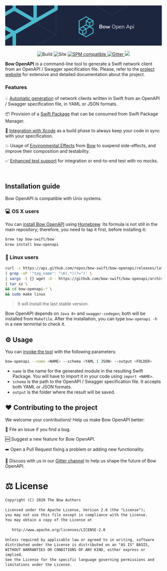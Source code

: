 ![Bow OpenAPI](assets/header-bow-openapi.png)

<p align="center">
<img src="https://github.com/bow-swift/nef/workflows/Compile and test/badge.svg" alt="Build">
<img src="https://github.com/bow-swift/nef/workflows/Deploy docs/badge.svg" alt="Site">

<a href="https://github.com/bow-swift/nef">
<img src="https://img.shields.io/badge/Dependency%20Manager-Swift%20PM-orange" alt="SPM compatible">
</a>

<a href="https://gitter.im/bowswift/bow">
<img src="https://img.shields.io/badge/Gitter-Bow%20OpenAPI-red" alt="Gitter">
</a>

<img src="https://img.shields.io/badge/platform-macos%20%7C%20linux-blueviolet">
</p>

**Bow OpenAPI** is a command-line tool to generate a Swift network client from an OpenAPI / Swagger specification file. Please, refer to the [project website](https://openapi.bow-swift.io) for extensive and detailed documentation about the project.

### Features

💡 [Automatic generation](https://openapi.bow-swift.io/docs/generation-examples/basic-generation/) of network clients written in Swift from an OpenAPI / Swagger specification file, in YAML or JSON formats.

📦 Provision of a [Swift Package](https://openapi.bow-swift.io/docs/consuming-generated-code/adding-the-module-to-your-project/) that can be consumed from Swift Package Manager.

🔨 [Integration with Xcode](https://openapi.bow-swift.io/docs/quick-start/integration-in-xcode/) as a build phase to always keep your code in sync with your specification.

💥 Usage of [Environmental Effects](https://openapi.bow-swift.io/docs/consuming-generated-code/running-a-network-request/) from [Bow](https://bow-swift.io) to suspend side-effects, and improve their composition and testability.

✅ [Enhanced test support](https://openapi.bow-swift.io/docs/consuming-generated-code/testing-your-network-calls/) for integration or end-to-end test with no mocks.

&nbsp;

## Installation guide

Bow OpenAPI is compatible with Unix systems.

### 💻 OS X users

You can [install Bow OpenAPI](https://openapi.bow-swift.io/docs/quick-start/installation-guide/) using [Homebrew](https://brew.sh/index_es). Its formula is not still in the main repository; therefore, you need to tap it first, before installing it:

```bash
brew tap bow-swift/bow
brew install bow-openapi
```

### 🐧 Linux users

```bash
curl -s https://api.github.com/repos/bow-swift/bow-openapi/releases/latest \
| grep -oP '"tag_name": "\K(.*)(?=")' \
| xargs -I {} wget -O - https://github.com/bow-swift/bow-openapi/archive/{}.tar.gz \
| tar xz \
&& cd bow-openapi-* \
&& sudo make linux
```

> It will install the last stable version.

Bow OpenAPI depends on `Java 8+` and `swagger-codegen`; both will be installed from `Makefile`. After the installation, you can type `bow-openapi -h` in a new termintal to check it.

## ⚙️ Usage

You can [invoke the tool](https://openapi.bow-swift.io/docs/quick-start/how-to-run-bow-openapi/) with the following parameters:

```bash
bow-openapi --name <NAME> --schema <YAML | JSON> --output <FOLDER>
```

- `name` is the name for the generated module in the resulting Swift Package. You will have to import it in your code using `import <NAME>`.
- `schema` is the path to the OpenAPI / Swagger specification file. It accepts both YAML or JSON formats.
- `output` is the folder where the result will be saved.

## ❤️ Contributing to the project

We welcome your contributions! Help us make Bow OpenAPI better:

🐛 File an issue if you find a bug.

🆕 Suggest a new feature for Bow OpenAPI.

➡️ Open a Pull Request fixing a problem or adding new functionality.

💬 Discuss with us in our [Gitter channel](https://gitter.im/bowswift/bow) to help us shape the future of Bow OpenAPI.

# ⚖️ License

    Copyright (C) 2020 The Bow Authors

    Licensed under the Apache License, Version 2.0 (the "License");
    you may not use this file except in compliance with the License.
    You may obtain a copy of the License at

       http://www.apache.org/licenses/LICENSE-2.0

    Unless required by applicable law or agreed to in writing, software
    distributed under the License is distributed on an "AS IS" BASIS,
    WITHOUT WARRANTIES OR CONDITIONS OF ANY KIND, either express or implied.
    See the License for the specific language governing permissions and
    limitations under the License.
